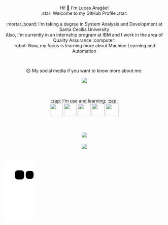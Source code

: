 <p align="center" dir="auto">
  Hi! 👋 I'm Lucas Aragão! 
  <br>
  :star: Welcome to my GitHub Profile :star:
      <br><br>
    :mortar_board: I'm taking a degree in System Analysis and Development at Santa Cecilia University
      <br>
    Also, I'm currently in an internship program at IBM and I work in the area of Quality Assurance :computer:
      <br>
  :robot: Now, my focus is learning more about Machine Learning and Automation
      <br>
</p>

<br>

<p align="center" dir="auto">
😊 My social media if you want to know more about me:
<div  align="center" dir="auto">
<a href="https://www.linkedin.com/in/lucasarag/" target="_blank"><img src="https://img.shields.io/badge/-LinkedIn-%230077B5?style=for-the-badge&logo=linkedin&logoColor=white" target="_blank"></a> 
</div>
</p>
<br>
<p align="center" dir="auto">
  :zap: I'm use and learning: :zap: <br>
  <img src="https://cdn.jsdelivr.net/gh/devicons/devicon/icons/java/java-original.svg" width="40" height="40"/>
  <img src="https://cdn.jsdelivr.net/gh/devicons/devicon/icons/selenium/selenium-original.svg" width="40" height="40"/>
  <img src="https://cdn.jsdelivr.net/gh/devicons/devicon/icons/docker/docker-plain-wordmark.svg" width="40" height="40"/>
  <img src="https://cdn.jsdelivr.net/gh/devicons/devicon/icons/mysql/mysql-original-wordmark.svg" width="40" height="40"/>
  <img src="https://cdn.jsdelivr.net/gh/devicons/devicon/icons/git/git-original.svg" width="40" height="40"/>
          
</p>
<br><br>
<div align="center" dir="auto">
<a href="https://github.com/LucasArag">
<img width="400" src="https://github-readme-stats.vercel.app/api?username=LucasArag&show_icons=true&theme=github_dark&include_all_commits=true&count_private=true"/>
<br><br>
<img width="400" src="https://github-readme-stats.vercel.app/api/top-langs/?username=LucasArag&layout=compact&langs_count=7&theme=github_dark"/>
</div>
<br>
 
![Snake animation](https://github.com/LucasArag/LucasArag/blob/output/github-contribution-grid-snake.svg)
